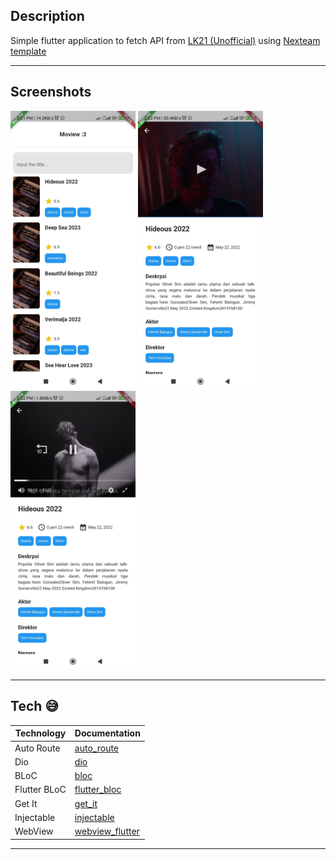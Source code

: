 ## Description

Simple flutter application to fetch API from [LK21 (Unofficial)](https://github.com/febriadj/lk21-api) using [Nexteam template](https://github.com/Nexteam-Indonesia/flutter_starter)

---

## Screenshots

<img src="assets/images/movie_page.jpg" width="200" />
<img src="assets/images/detail_page.jpg" width="200" />
<img src="assets/images/detail_page_played.jpg" width="200" />

---

## Tech 😅

| Technology   | Documentation                                               |
| ------------ | ----------------------------------------------------------- |
| Auto Route   | [auto_route](https://pub.dev/packages/auto_route)           |
| Dio          | [dio](https://pub.dev/packages/dio)                         |
| BLoC         | [bloc](https://pub.dev/packages/bloc)                       |
| Flutter BLoC | [flutter_bloc](https://pub.dev/packages/flutter_bloc)       |
| Get It       | [get_it](https://pub.dev/packages/get_it)                   |
| Injectable   | [injectable](https://pub.dev/packages/injectable)           |
| WebView      | [webview_flutter](https://pub.dev/packages/webview_flutter) |

---
